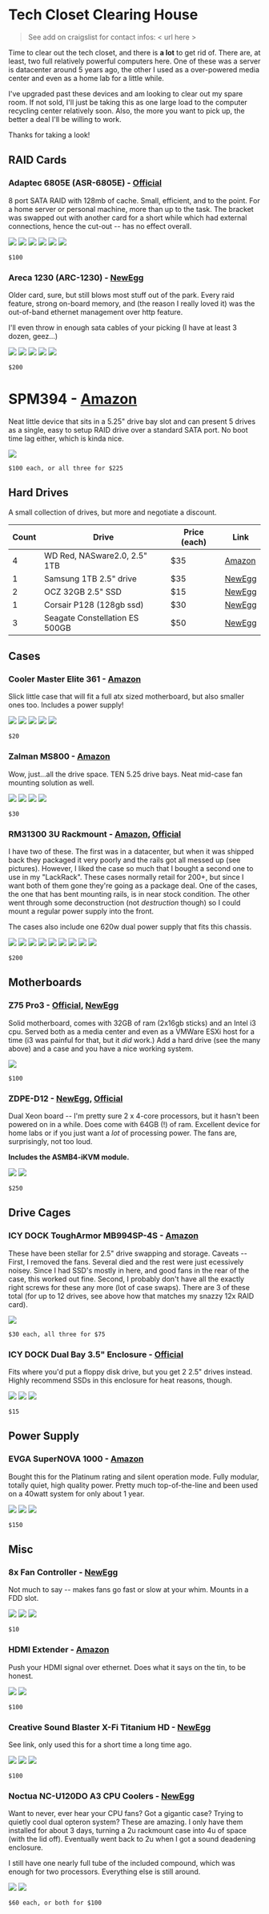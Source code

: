 # Tech Closet Clearing House

> See add on craigslist for contact infos: < url here >

Time to clear out the tech closet, and there is **a lot** to get rid of. There are, at least, two full relatively powerful computers here. One of these was a server is datacenter around 5 years ago, the other I used as a over-powered media center and even as a home lab for a little while.

I've upgraded past these devices and am looking to clear out my spare room. If not sold, I'll just be taking this as one large load to the computer recycling center relatively soon. Also, the more you want to pick up, the better a deal I'll be willing to work.

Thanks for taking a look!

## RAID Cards

### Adaptec 6805E (ASR-6805E) - [Official](https://www.adaptec.com/en-us/support/raid/sas_raid/sas-6805e/)

8 port SATA RAID with 128mb of cache. Small, efficient, and to the point. For a home server or personal machine, more than up to the task. The bracket was swapped out with another card for a short while which had external connections, hence the cut-out -- has no effect overall.

![](adaptec-raid/20160305-IMG_1878.jpg)
![](adaptec-raid/20160305-IMG_1879.jpg)
![](adaptec-raid/20160305-IMG_1880.jpg)
![](adaptec-raid/20160305-IMG_1881.jpg)
![](adaptec-raid/20160305-IMG_1882.jpg)
![](adaptec-raid/20160305-IMG_1883.jpg)

```
$100
```

### Areca 1230 (ARC-1230) - [NewEgg](http://www.newegg.com/Product/Product.aspx?Item=N82E16816131006)

Older card, sure, but still blows most stuff out of the park. Every raid feature, strong on-board memory, and (the reason I really loved it) was the out-of-band ethernet management over http feature.

I'll even throw in enough sata cables of your picking (I have at least 3 dozen, geez...)

![](areca/20160305-IMG_1853.jpg)
![](areca/20160305-IMG_1854.jpg)
![](areca/20160305-IMG_1855.jpg)
![](areca/20160305-IMG_1856.jpg)
![](areca/20160305-IMG_1857.jpg)

```
$200
```

# SPM394 - [Amazon](http://www.amazon.com/gp/product/B004JPHAF0)

Neat little device that sits in a 5.25" drive bay slot and can present 5 drives as a single, easy to setup RAID drive over a standard SATA port. No boot time lag either, which is kinda nice.

![](raid-panels/20160305-IMG_1870.jpg)

```
$100 each, or all three for $225
```

## Hard Drives

A small collection of drives, but more and negotiate a discount.

Count | Drive | Price (each) | Link
----- | ----- | ------------ | ------------------
    4 | WD Red, NASware2.0, 2.5" 1TB | $35 | [Amazon](http://www.amazon.com/Red-1TB-Hard-Disk-Drive/dp/B00EHBES1U)
    1 | Samsung 1TB 2.5" drive | $35 | [NewEgg](http://www.newegg.com/Product/Product.aspx?Item=N82E16822152291)
    2 | OCZ 32GB 2.5" SSD | $15 | [NewEgg](http://www.newegg.com/Product/Product.aspx?Item=N82E16820227510)
    1 | Corsair P128 (128gb ssd) | $30 | [NewEgg](http://www.newegg.com/Product/Product.aspx?Item=N82E16820233087)
    3 | Seagate Constellation ES 500GB  | $50 | [NewEgg](http://www.newegg.com/Product/Product.aspx?Item=N82E16822148756)

## Cases

### Cooler Master Elite 361 - [Amazon](http://www.amazon.com/Cooler-Master-RC-361-KKN1-Plastic-Computer/dp/B007VXUZYK)

Slick little case that will fit a full atx sized motherboard, but also smaller ones too. Includes a power supply!

![](cases/20160305-IMG_1888.jpg)
![](cases/20160305-IMG_1884.jpg)
![](cases/20160305-IMG_1885.jpg)
![](cases/20160305-IMG_1886.jpg)
![](cases/20160305-IMG_1887.jpg)

```
$20
```

### Zalman MS800 - [Amazon](http://www.amazon.com/gp/product/B00BG5CBJG)

Wow, just...all the drive space. TEN 5.25 drive bays. Neat mid-case fan mounting solution as well.

![](cases/20160305-IMG_1889.jpg)
![](cases/20160305-IMG_1890.jpg)
![](cases/20160305-IMG_1891.jpg)
![](cases/20160305-IMG_1894.jpg)

```
$30
```

### RM31300 3U Rackmount - [Amazon](http://www.amazon.com/gp/product/B001LNVX7E), [Official](http://www.chenbro.com/en-global/products/RackmountChassis/3U_Chassis/RM31300)

I have two of these. The first was in a datacenter, but when it was shipped back they packaged it very poorly and the rails got all messed up (see pictures). However, I liked the case so much that I bought a second one to use in my "LackRack". These cases normally retail for 200+, but since I want both of them gone they're going as a package deal. One of the cases, the one that has bent mounting rails, is in near stock condition. The other went through some deconstruction (not _destruction_ though) so I could mount a regular power supply into the front.

The cases also include one 620w dual power supply that fits this chassis.

![](cases/20160305-IMG_1902.jpg)
![](cases/20160305-IMG_1903.jpg)
![](cases/20160305-IMG_1904.jpg)
![](cases/20160305-IMG_1905.jpg)
![](cases/20160305-IMG_1906.jpg)
![](cases/20160305-IMG_1907.jpg)
![](dual-ps/20160305-IMG_1908.jpg)
![](dual-ps/20160305-IMG_1910.jpg)
![](dual-ps/20160305-IMG_1911.jpg)

```
$200
```

## Motherboards

### Z75 Pro3 - [Official](http://www.asrock.com/mb/intel/z75%20pro3/), [NewEgg](http://www.newegg.com/Product/Product.aspx?Item=N82E16813157304)

Solid motherboard, comes with 32GB of ram (2x16gb sticks) and an Intel i3 cpu. Served both as a media center and even as a VMWare ESXi host for a time (i3 was painful for that, but it _did_ work.) Add a hard drive (see the many above) and a case and you have a nice working system.

![](i3mobo/20160305-IMG_1863.jpg)

```
$100
```

###  ZDPE-D12 - [NewEgg](http://www.newegg.com/Product/Product.aspx?Item=N82E16813131373), [Official]()

Dual Xeon board -- I'm pretty sure 2 x 4-core processors, but it hasn't been powered on in a while. Does come with 64GB (!) of ram. Excellent device for home labs or if you just want a _lot_ of processing power. The fans are, surprisingly, not too loud. 

**Includes the ASMB4-iKVM module.**

![](server-mobo/20160305-IMG_1859.jpg)
![](server-mobo/20160305-IMG_1860.jpg)

```
$250
```

## Drive Cages

### ICY DOCK ToughArmor MB994SP-4S - [Amazon](http://www.amazon.com/gp/product/B0040Z924Q)

These have been stellar for 2.5" drive swapping and storage. Caveats -- First, I removed the fans. Several died and the rest were just ecessively noisey. Since I had SSD's mostly in here, and good fans in the rear of the case, this worked out fine. Second, I probably don't have all the exactly right screws for these any more (lot of case swaps). There are 3 of these total (for up to 12 drives, see above how that matches my snazzy 12x RAID card).

![](iceydock-drive-bays/20160305-IMG_1871.jpg)

```
$30 each, all three for $75
```

### ICY DOCK Dual Bay 3.5" Enclosure - [Official](http://www.icydock.com/goods.php?id=150)

Fits where you'd put a floppy disk drive, but you get 2 2.5" drives instead. Highly recommend SSDs in this enclosure for heat reasons, though.

![](icey-two-bay/20160305-IMG_1875.jpg)
![](icey-two-bay/20160305-IMG_1876.jpg)
![](icey-two-bay/20160305-IMG_1877.jpg)

```
$15
```

## Power Supply

### EVGA SuperNOVA 1000 - [Amazon](http://www.amazon.com/gp/product/B00EKJQM5E)

Bought this for the Platinum rating and silent operation mode. Fully modular, totally quiet, high quality power. Pretty much top-of-the-line and been used on a 40watt system for only about 1 year.

![](evga/20160305-IMG_1895.jpg)
![](evga/20160305-IMG_1897.jpg)
![](evga/20160305-IMG_1898.jpg)

```
$150
```

## Misc

### 8x Fan Controller - [NewEgg](http://www.newegg.com/Product/Product.aspx?Item=N82E16811998089)

Not much to say -- makes fans go fast or slow at your whim. Mounts in a FDD slot.

![](fan-controller/20160305-IMG_1872.jpg)
![](fan-controller/20160305-IMG_1873.jpg)
![](fan-controller/20160305-IMG_1874.jpg)

```
$10
```

### HDMI Extender - [Amazon](http://www.amazon.com/gp/product/B007YIV1DQ)

Push your HDMI signal over ethernet. Does what it says on the tin, to be honest.

![](hdmi-extender/20160305-IMG_1868.jpg)
![](hdmi-extender/20160305-IMG_1869.jpg)

```
$100
```

### Creative Sound Blaster X-Fi Titanium HD - [NewEgg](http://www.newegg.com/Product/Product.aspx?Item=9SIA4CP1GG1881)

See link, only used this for a short time a long time ago.

![](sb12700/20160305-IMG_1899.jpg)
![](sb12700/20160305-IMG_1900.jpg)
![](sb12700/20160305-IMG_1901.jpg)

```
$100
```


### Noctua NC-U120DO A3 CPU Coolers - [NewEgg](http://www.newegg.com/Product/Product.aspx?Item=N82E16835608023)

Want to never, ever hear your CPU fans? Got a gigantic case? Trying to quietly cool dual opteron system? These are amazing. I only have them installed for about 3 days, turning a 2u rackmount case into 4u of space (with the lid off). Eventually went back to 2u when I got a sound deadening enclosure.

I still have one nearly full tube of the included compound, which was enough for two processors. Everything else is still around.

![](coolers/20160305-IMG_1913.jpg)
![](coolers/20160305-IMG_1914.jpg)

```
$60 each, or both for $100
```
